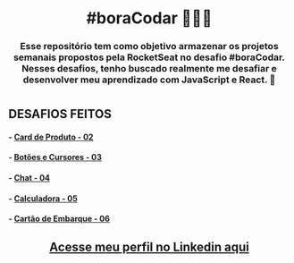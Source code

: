 # <h1 style="text-align:center">__#boraCodar__ 👩🏻‍🚀</h1>

#### <h3 style="text-align:center">Esse repositório tem como objetivo armazenar os projetos semanais propostos pela RocketSeat no desafio #boraCodar. <br> Nesses desafios, tenho buscado realmente me desafiar e desenvolver meu aprendizado com JavaScript e React. 🚀 </h3>
#
## <h2 >__DESAFIOS FEITOS__</h2>

#### - [<strong>Card de Produto - 02</strong>](https://github.com/tthayza/bora-codar/tree/main/product-card)
#### - [<strong>Botões e Cursores - 03 </strong>](https://github.com/tthayza/bora-codar/tree/main/buttons-cursors)
#### - [<strong>Chat - 04</strong>](https://github.com/tthayza/bora-codar/tree/main/chat)
#### - [<strong>Calculadora - 05</strong>](https://github.com/tthayza/bora-codar/tree/main/calculator)
#### - [<strong>Cartão de Embarque - 06</strong>](https://github.com/tthayza/bora-codar/tree/main/boarding-pass)



### <h2 style="text-align:center"> [Acesse meu perfil no Linkedin aqui](https://www.linkedin.com/in/tthayza-oliveira/) </h2>
